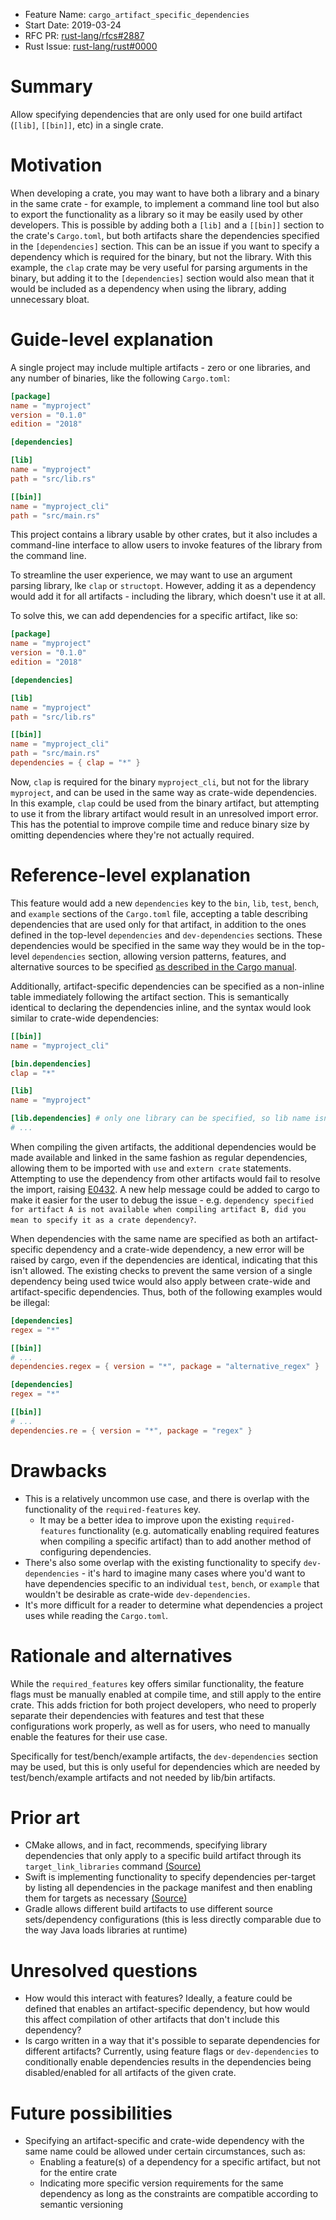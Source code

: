 - Feature Name: `cargo_artifact_specific_dependencies`
- Start Date: 2019-03-24
- RFC PR: [rust-lang/rfcs#2887](https://github.com/rust-lang/rfcs/pull/2887)
- Rust Issue: [rust-lang/rust#0000](https://github.com/rust-lang/rust/issues/0000)

# Summary
[summary]: #summary

Allow specifying dependencies that are only used for one build artifact (`[lib]`, `[[bin]]`, etc) in a single crate.

# Motivation
[motivation]: #motivation

When developing a crate, you may want to have both a library and a binary in the same crate - for example, to implement a command line tool but also to export the functionality as a library so it may be easily used by other developers. This is possible by adding both a `[lib]` and a `[[bin]]` section to the crate's `Cargo.toml`, but both artifacts share the dependencies specified in the `[dependencies]` section. This can be an issue if you want to specify a dependency which is required for the binary, but not the library. With this example, the `clap` crate may be very useful for parsing arguments in the binary, but adding it to the `[dependencies]` section would also mean that it would be included as a dependency when using the library, adding unnecessary bloat.

# Guide-level explanation
[guide-level-explanation]: #guide-level-explanation

A single project may include multiple artifacts - zero or one libraries, and any number of binaries, like the following `Cargo.toml`:

```toml
[package]
name = "myproject"
version = "0.1.0"
edition = "2018"

[dependencies]

[lib]
name = "myproject"
path = "src/lib.rs"

[[bin]]
name = "myproject_cli"
path = "src/main.rs"
```

This project contains a library usable by other crates, but it also includes a command-line interface to allow users to invoke features of the library from the command line.

To streamline the user experience, we may want to use an argument parsing library, lke `clap` or `structopt`. However, adding it as a dependency would add it for all artifacts - including the library, which doesn't use it at all.

To solve this, we can add dependencies for a specific artifact, like so:

```toml
[package]
name = "myproject"
version = "0.1.0"
edition = "2018"

[dependencies]

[lib]
name = "myproject"
path = "src/lib.rs"

[[bin]]
name = "myproject_cli"
path = "src/main.rs"
dependencies = { clap = "*" }
```

Now, `clap` is required for the binary `myproject_cli`, but not for the library `myproject`, and can be used in the same way as crate-wide dependencies. In this example, `clap` could be used from the binary artifact, but attempting to use it from the library artifact would result in an unresolved import error. This has the potential to improve compile time and reduce binary size by omitting dependencies where they're not actually required. 

# Reference-level explanation
[reference-level-explanation]: #reference-level-explanation

This feature would add a new `dependencies` key to the `bin`, `lib`, `test`, `bench`, and `example` sections of the `Cargo.toml` file, accepting a table describing dependencies that are used only for that artifact, in addition to the ones defined in the top-level `dependencies` and `dev-dependencies` sections. These dependencies would be specified in the same way they would be in the top-level `dependencies` section, allowing version patterns, features, and alternative sources to be specified [as described in the Cargo manual](https://doc.rust-lang.org/cargo/reference/specifying-dependencies.html).

Additionally, artifact-specific dependencies can be specified as a non-inline table immediately following the artifact section. This is semantically identical to declaring the dependencies inline, and the syntax would look similar to crate-wide dependencies:

```toml
[[bin]]
name = "myproject_cli"

[bin.dependencies]
clap = "*"

[lib]
name = "myproject"

[lib.dependencies] # only one library can be specified, so lib name isn't required
# ...
```

When compiling the given artifacts, the additional dependencies would be made available and linked in the same fashion as regular dependencies, allowing them to be imported with `use` and `extern crate` statements. Attempting to use the dependency from other artifacts would fail to resolve the import, raising [E0432](https://doc.rust-lang.org/error-index.html#E0432). A new help message could be added to cargo to make it easier for the user to debug the issue - e.g. `dependency specified for artifact A is not available when compiling artifact B, did you mean to specify it as a crate dependency?`.

When dependencies with the same name are specified as both an artifact-specific dependency and a crate-wide dependency, a new error will be raised by cargo, even if the dependencies are identical, indicating that this isn't allowed. The existing checks to prevent the same version of a single dependency being used twice would also apply between crate-wide and artifact-specific dependencies. Thus, both of the following examples would be illegal:

```toml
[dependencies]
regex = "*"

[[bin]]
# ...
dependencies.regex = { version = "*", package = "alternative_regex" }
```

```toml
[dependencies]
regex = "*"

[[bin]]
# ...
dependencies.re = { version = "*", package = "regex" }
```

# Drawbacks
[drawbacks]: #drawbacks

- This is a relatively uncommon use case, and there is overlap with the functionality of the `required-features` key.
  - It may be a better idea to improve upon the existing `required-features` functionality (e.g. automatically enabling required features when compiling a specific artifact) than to add another method of configuring dependencies.
- There's also some overlap with the existing functionality to specify `dev-dependencies` - it's hard to imagine many cases where you'd want to have dependencies specific to an individual `test`, `bench`, or `example` that wouldn't be desirable as crate-wide `dev-dependencies`.
- It's more difficult for a reader to determine what dependencies a project uses while reading the `Cargo.toml`.

# Rationale and alternatives
[rationale-and-alternatives]: #rationale-and-alternatives

While the `required_features` key offers similar functionality, the feature flags must be manually enabled at compile time, and still apply to the entire crate. This adds friction for both project developers, who need to properly separate their dependencies with features and test that these configurations work properly, as well as for users, who need to manually enable the features for their use case.

Specifically for test/bench/example artifacts, the `dev-dependencies` section may be used, but this is only useful for dependencies which are needed by test/bench/example artifacts and not needed by lib/bin artifacts.

# Prior art
[prior-art]: #prior-art

- CMake allows, and in fact, recommends, specifying library dependencies that only apply to a specific build artifact through its `target_link_libraries` command [(Source)](https://cmake.org/cmake/help/latest/command/target_link_libraries.html)
- Swift is implementing functionality to specify dependencies per-target by listing all dependencies in the package manifest and then enabling them for targets as necessary [(Source)](https://github.com/apple/swift-evolution/blob/master/proposals/0226-package-manager-target-based-dep-resolution.md)
- Gradle allows different build artifacts to use different source sets/dependency configurations (this is less directly comparable due to the way Java loads libraries at runtime)

# Unresolved questions
[unresolved-questions]: #unresolved-questions

- How would this interact with features? Ideally, a feature could be defined that enables an artifact-specific dependency, but how would this affect compilation of other artifacts that don't include this dependency?
- Is cargo written in a way that it's possible to separate dependencies for different artifacts? Currently, using feature flags or `dev-dependencies` to conditionally enable dependencies results in the dependencies being disabled/enabled for all artifacts of the given crate.

# Future possibilities
[future-possibilities]: #future-possibilities

- Specifying an artifact-specific and crate-wide dependency with the same name could be allowed under certain circumstances, such as:
  - Enabling a feature(s) of a dependency for a specific artifact, but not for the entire crate
  - Indicating more specific version requirements for the same dependency as long as the constraints are compatible according to semantic versioning